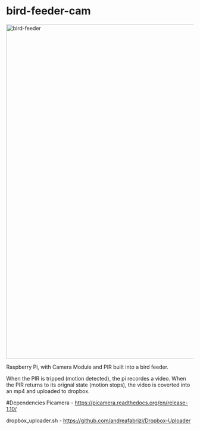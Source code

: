# bird-feeder-cam

<img width="898" alt="bird-feeder" src="https://user-images.githubusercontent.com/16882283/137096818-f0beb0eb-67f4-4ebd-9caa-4cb3342e48b6.png">

Raspberry Pi, with Camera Module and PIR built into a bird feeder.

When the PIR is tripped (motion detected), the pi recordes a video. When the PIR returns to its orignal state (motion stops), the video is coverted into an mp4 and uploaded to dropbox.

#Dependencies
Picamera - https://picamera.readthedocs.org/en/release-1.10/

dropbox_uploader.sh - https://github.com/andreafabrizi/Dropbox-Uploader

